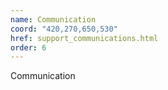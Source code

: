 ```yaml
---
name: Communication
coord: "420,270,650,530"
href: support_communications.html
order: 6
---
```

Communication
